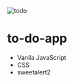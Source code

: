 ![todo](https://user-images.githubusercontent.com/88697509/202197435-a2cf660d-db5a-467e-a1db-e8870f51dace.svg)

# to-do-app

- Vanila JavaScript
- CSS
- sweetalert2
